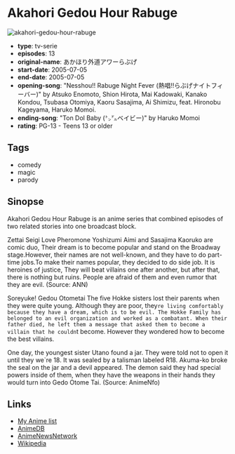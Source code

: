 # Akahori Gedou Hour Rabuge

![akahori-gedou-hour-rabuge](https://cdn.myanimelist.net/images/anime/4/75541.jpg)

-   **type**: tv-serie
-   **episodes**: 13
-   **original-name**: あかほり外道アワーらぶげ
-   **start-date**: 2005-07-05
-   **end-date**: 2005-07-05
-   **opening-song**: "Nesshou!! Rabuge Night Fever (熱唱!!らぶげナイトフィーバー)" by Atsuko Enomoto, Shion Hirota, Mai Kadowaki, Kanako Kondou, Tsubasa Otomiya, Kaoru Sasajima, Ai Shimizu, feat. Hironobu Kageyama, Haruko Momoi.
-   **ending-song**: "Ton Dol Baby (㌧㌦ベイビー)" by Haruko Momoi
-   **rating**: PG-13 - Teens 13 or older

## Tags

-   comedy
-   magic
-   parody

## Sinopse

Akahori Gedou Hour Rabuge is an anime series that combined episodes of two related stories into one broadcast block.

Zettai Seigi Love Pheromone
Yoshizumi Aimi and Sasajima Kaoruko are comic duo, Their dream is to become popular and stand on the Broadway stage.However, their names are not well-known, and they have to do part-time jobs.To make their names popular, they decided to do side job. It is heroines of justice, They will beat villains one after another, but after that, there is nothing but ruins. People are afraid of them and even rumor that they are evil. (Source: ANN)

Soreyuke! Gedou Otometai
The five Hokke sisters lost their parents when they were quite young. Although they are poor, they`re living comfortably because they have a dream, which is to be evil. The Hokke Family has belonged to an evil organization and worked as a combatant. When their father died, he left them a message that asked them to become a villain that he couldn`t become. However they wondered how to become the best villains.

One day, the youngest sister Utano found a jar. They were told not to open it until they we`re 18. It was sealed by a talisman labeled R18. Akuma-ko broke the seal on the jar and a devil appeared. The demon said they had special powers inside of them, when they have the weapons in their hands they would turn into Gedo Otome Tai. (Source: AnimeNfo)

## Links

-   [My Anime list](https://myanimelist.net/anime/309/Akahori_Gedou_Hour_Rabuge)
-   [AnimeDB](http://anidb.info/perl-bin/animedb.pl?show=anime&aid=2840)
-   [AnimeNewsNetwork](http://www.animenewsnetwork.com/encyclopedia/anime.php?id=5900)
-   [Wikipedia](http://en.wikipedia.org/wiki/Akahori_Gedou_Hour_Rabuge)
